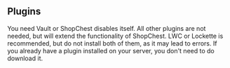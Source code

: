 ## Plugins
You need Vault or ShopChest disables itself. All other plugins are not needed, but will extend the functionality of ShopChest. LWC or Lockette is recommended, but do not install both of them, as it may lead to errors. If you already have a plugin installed on your server, you don't need to do download it.

